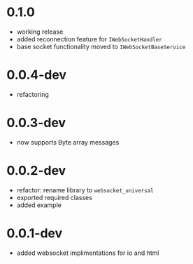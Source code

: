 # 0.1.0

- working release
- added reconnection feature for `IWebSocketHandler`
- base socket functionality moved to `IWebSocketBaseService`

# 0.0.4-dev

- refactoring

# 0.0.3-dev

- now supports Byte array messages

# 0.0.2-dev

- refactor: rename library to `websocket_universal`
- exported required classes
- added example

# 0.0.1-dev

- added websocket implimentations for io and html

